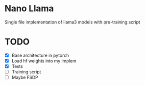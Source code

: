 # Nano Llama

Single file implementation of llama3 models with pre-training script


# TODO

- [x] Base architecture in pytorch
- [x] Load hf weights into my implem
- [x] Tests
- [ ] Training script
- [ ] Maybe FSDP
